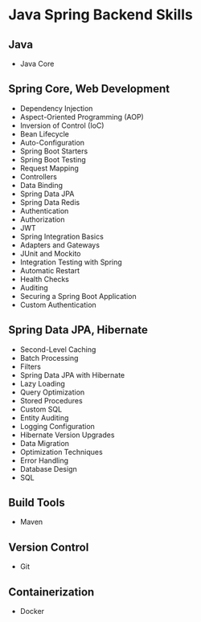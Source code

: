 # Java Spring Backend Skills
## Java
- Java Core

## Spring Core, Web Development
- Dependency Injection
- Aspect-Oriented Programming (AOP)
- Inversion of Control (IoC)
- Bean Lifecycle
- Auto-Configuration
- Spring Boot Starters
- Spring Boot Testing
- Request Mapping
- Controllers
- Data Binding
- Spring Data JPA
- Spring Data Redis
- Authentication
- Authorization
- JWT 
- Spring Integration Basics
- Adapters and Gateways
- JUnit and Mockito
- Integration Testing with Spring
- Automatic Restart
- Health Checks
- Auditing
- Securing a Spring Boot Application
- Custom Authentication

## Spring Data JPA, Hibernate
- Second-Level Caching
- Batch Processing
- Filters
- Spring Data JPA with Hibernate
- Lazy Loading
- Query Optimization
- Stored Procedures
- Custom SQL
- Entity Auditing
- Logging Configuration
- Hibernate Version Upgrades
- Data Migration
- Optimization Techniques
- Error Handling
- Database Design
- SQL

## Build Tools
- Maven

## Version Control
- Git

## Containerization
- Docker
